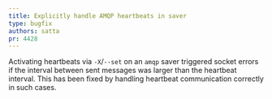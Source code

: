 ```yaml
---
title: Explicitly handle AMQP heartbeats in saver
type: bugfix
authors: satta
pr: 4428
---
```


Activating heartbeats via `-X`/`--set` on an `amqp` saver triggered socket errors
if the interval between sent messages was larger than the heartbeat interval.
This has been fixed by handling heartbeat communication correctly in such cases.
